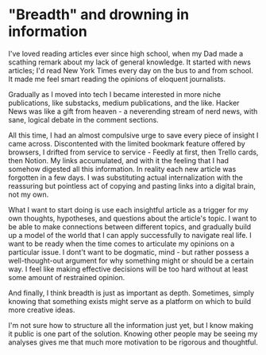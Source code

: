 # "Breadth" and drowning in information

I've loved reading articles ever since high school, when my Dad made a scathing remark about my lack of general knowledge. It started with news articles; I'd read New York Times every day on the bus to and from school. It made me feel smart reading the opinions of eloquent journalists.

Gradually as I moved into tech I became interested in more niche publications, like substacks, medium publications, and the like. Hacker News was like a gift from heaven - a neverending stream of nerd news, with sane, logical debate in the comment sections. 

All this time, I had an almost compulsive urge to save every piece of insight I came across. Discontented with the limited bookmark feature offered by browsers, I drifted from service to service - Feedly at first, then Trello cards, then Notion. My links accumulated, and with it the feeling that I had somehow digested all this information. In reality each new article was forgotten in a few days. I was substituting actual internalization with the reassuring but pointless act of copying and pasting links into a digital brain, not my own. 

What I want to start doing is use each insightful article as a trigger for my own thoughts, hypotheses, and questions about the article's topic. I want to be able to make connections between different topics, and gradually build up a model of the world that I can apply successfully to navigate real life. I want to be ready when the time comes to articulate my opinions on a particular issue. I dont't want to be dogmatic, mind - but rather possess a well-thought-out argument for why something might or should be a certain way. I feel like making effective decisions will be too hard without at least some amount of restrained opinion. 

And finally, I think breadth is just as important as depth. Sometimes, simply knowing that something exists might serve as a platform on which to build more creative ideas.

I'm not sure how to structure all the information just yet, but I know making it public is one part of the solution. Knowing other people may be seeing my analyses gives me that much more motivation to be rigorous and thoughtful.

 
